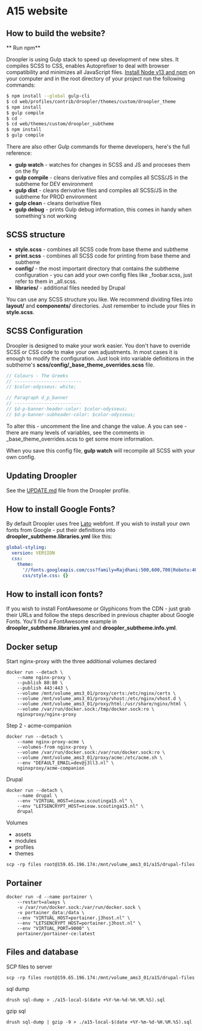 # A15 website #


## How to build the website? ##

** Run npm**

Droopler is using Gulp stack to speed up development of new sites. It compiles SCSS to CSS, enables Autoprefixer to deal with browser compatibility and minimizes all JavaScript files. [Install Node v13 and npm](https://nodejs.org/en/download/) on your computer and in the root directory of your project run the following commands:

```sh
$ npm install --global gulp-cli
$ cd web/profiles/contrib/droopler/themes/custom/droopler_theme
$ npm install
$ gulp compile
$ cd -
$ cd web/themes/custom/droopler_subtheme
$ npm install
$ gulp compile
```

There are also other Gulp commands for theme developers, here's the full reference:

 - **gulp watch** - watches for changes in SCSS and JS and proceses them on the fly
 - **gulp compile** - cleans derivative files and compiles all SCSS/JS in the subtheme for DEV environment
 - **gulp dist** - cleans derivative files and compiles all SCSS/JS in the subtheme for PROD environment
 - **gulp clean** - cleans derivative files
 - **gulp debug** - prints Gulp debug information, this comes in handy when something's not working

## SCSS structure ##

 - **style.scss** - combines all SCSS code from base theme and subtheme
 - **print.scss** - combines all SCSS code for printing from base theme and subtheme
 - **config/** - the most important directory that contains the subtheme configuration - you can add your own config files like _foobar.scss, just refer to them in _all.scss.
 - **libraries/** - additional files needed by Drupal

You can use any SCSS structure you like. We recommend dividing files into **layout/** and **components/** directories. Just remember to include your files in **style.scss**.

## SCSS Configuration ##

Droopler is designed to make your work easier. You don't have to override SCSS or CSS code to make your own adjustments. In most cases it is enough to modify the configuration. Just look into variable definitions in the subtheme's **scss/config/_base_theme_overrides.scss** file.

```scss
// Colours - The Greeks
// -------------------------
// $color-odysseus: white;

// Paragraph d_p_banner
// -------------------------
// $d-p-banner-header-color: $color-odysseus;
// $d-p-banner-subheader-color: $color-odysseus;
```

To alter this - uncomment the line and change the value. A you can see - there are many levels of variables, see the comments in _base_theme_overrides.scss to get some more information.

When you save this config file, **gulp watch** will recompile all SCSS with your own config.

## Updating Droopler ##

See the [UPDATE.md](https://github.com/droptica/droopler/blob/master/UPDATE.md) file from the Droopler profile.

## How to install Google Fonts? ##

By default Droopler uses free [Lato](http://www.latofonts.com/) webfont. If you wish to install your own fonts from Google - put their definitions into **droopler_subtheme.libraries.yml** like this:

```yaml
global-styling:
  version: VERSION
  css:
    theme:
      '//fonts.googleapis.com/css?family=Rajdhani:500,600,700|Roboto:400,700&subset=latin-ext': { type: external, minified: true }
      css/style.css: {}
```

## How to install icon fonts? ##

If you wish to install FontAwesome or Glyphicons from the CDN - just grab their URLs and follow the steps described in previous chapter about Google Fonts. You'll find a FontAwesome example in **droopler_subtheme.libraries.yml** and **droopler_subtheme.info.yml**.

## Docker setup ##

Start nginx-proxy with the three additional volumes declared

```shell
docker run --detach \
    --name nginx-proxy \
    --publish 80:80 \
    --publish 443:443 \
    --volume /mnt/volume_ams3_01/proxy/certs:/etc/nginx/certs \
    --volume /mnt/volume_ams3_01/proxy/vhost:/etc/nginx/vhost.d \
    --volume /mnt/volume_ams3_01/proxy/html:/usr/share/nginx/html \
    --volume /var/run/docker.sock:/tmp/docker.sock:ro \
    nginxproxy/nginx-proxy
```

Step 2 - acme-companion
```shell
docker run --detach \
    --name nginx-proxy-acme \
    --volumes-from nginx-proxy \
    --volume /var/run/docker.sock:/var/run/docker.sock:ro \
    --volume /mnt/volume_ams3_01/proxy/acme:/etc/acme.sh \
    --env "DEFAULT_EMAIL=dev@j3ll3.nl" \
    nginxproxy/acme-companion
```

Drupal
```shell
docker run --detach \
    --name drupal \
    --env "VIRTUAL_HOST=nieuw.scoutinga15.nl" \
    --env "LETSENCRYPT_HOST=nieuw.scoutinga15.nl" \
    drupal
```

Volumes
- assets
- modules
- profiles
- themes

`scp -rp files root@159.65.196.174:/mnt/volume_ams3_01/a15/drupal-files `

## Portainer ##

```shell
docker run -d --name portainer \
    --restart=always \
    -v /var/run/docker.sock:/var/run/docker.sock \
    -v portainer_data:/data \
    --env "VIRTUAL_HOST=portainer.j3host.nl" \
    --env "LETSENCRYPT_HOST=portainer.j3host.nl" \
    --env "VIRTUAL_PORT=9000" \
    portainer/portainer-ce:latest
```

## Files and database ##

SCP files to server
```shell
scp -rp files root@159.65.196.174:/mnt/volume_ams3_01/a15/drupal-files
```

sql dump
```shell
drush sql-dump > ./a15-local-$(date +%Y-%m-%d-%H.%M.%S).sql
```

gzip sql
```shell
drush sql-dump | gzip -9 > ./a15-local-$(date +%Y-%m-%d-%H.%M.%S).sql
```
